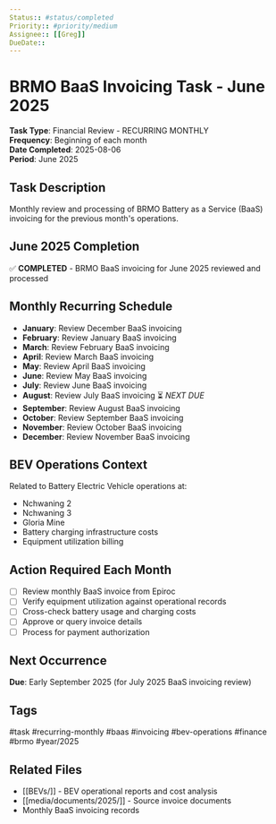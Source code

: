 ```yaml
---
Status:: #status/completed
Priority:: #priority/medium
Assignee:: [[Greg]]
DueDate:: 
---
```


# BRMO BaaS Invoicing Task - June 2025

**Task Type**: Financial Review - RECURRING MONTHLY  
**Frequency**: Beginning of each month  
**Date Completed**: 2025-08-06  
**Period**: June 2025

## Task Description
Monthly review and processing of BRMO Battery as a Service (BaaS) invoicing for the previous month's operations.

## June 2025 Completion
✅ **COMPLETED** - BRMO BaaS invoicing for June 2025 reviewed and processed

## Monthly Recurring Schedule
- **January**: Review December BaaS invoicing
- **February**: Review January BaaS invoicing  
- **March**: Review February BaaS invoicing
- **April**: Review March BaaS invoicing
- **May**: Review April BaaS invoicing
- **June**: Review May BaaS invoicing
- **July**: Review June BaaS invoicing
- **August**: Review July BaaS invoicing ⏳ *NEXT DUE*
- **September**: Review August BaaS invoicing
- **October**: Review September BaaS invoicing
- **November**: Review October BaaS invoicing
- **December**: Review November BaaS invoicing

## BEV Operations Context
Related to Battery Electric Vehicle operations at:
- Nchwaning 2
- Nchwaning 3  
- Gloria Mine
- Battery charging infrastructure costs
- Equipment utilization billing

## Action Required Each Month
- [ ] Review monthly BaaS invoice from Epiroc
- [ ] Verify equipment utilization against operational records
- [ ] Cross-check battery usage and charging costs
- [ ] Approve or query invoice details
- [ ] Process for payment authorization

## Next Occurrence
**Due**: Early September 2025 (for July 2025 BaaS invoicing review)

## Tags
#task #recurring-monthly #baas #invoicing #bev-operations #finance #brmo #year/2025

## Related Files
- [[BEVs/]] - BEV operational reports and cost analysis
- [[media/documents/2025/]] - Source invoice documents
- Monthly BaaS invoicing records